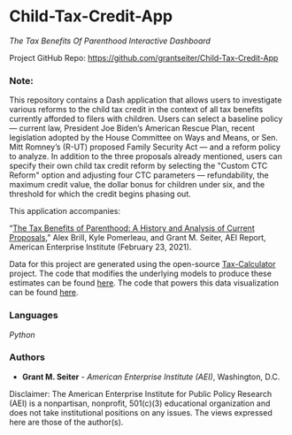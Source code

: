 # Child-Tax-Credit-App
*The Tax Benefits Of Parenthood Interactive Dashboard*

Project GitHub Repo: https://github.com/grantseiter/Child-Tax-Credit-App

### Note:
This repository contains a Dash application that allows users to investigate various reforms to the child tax credit in the context of all tax benefits currently afforded to filers with children. Users can select a baseline policy — current law, President Joe Biden’s American Rescue Plan, recent legislation adopted by the House Committee on Ways and Means, or Sen. Mitt Romney’s (R-UT) proposed Family Security Act — and a reform policy to analyze. In addition to the three proposals already mentioned, users can specify their own child tax credit reform by selecting the "Custom CTC Reform" option and adjusting four CTC parameters — refundability, the maximum credit value, the dollar bonus for children under six, and the threshold for which the credit begins phasing out.

This application accompanies:

“[The Tax Benefits of Parenthood: A History and Analysis of Current Proposals](https://www.aei.org/research-products/report/the-tax-benefits-of-parenthood-a-history-and-analysis-of-current-proposals/),” Alex Brill, Kyle Pomerleau, and Grant M. Seiter, AEI Report, American Enterprise Institute (February 23, 2021).

Data for this project are generated using the open-source [Tax-Calculator](https://github.com/PSLmodels/Tax-Calculator) project. The code that modifies the underlying models to produce these estimates can be found [here](https://github.com/grantseiter/Tax-Benefits-Of-Parenthood). The code that powers this data visualization can be found [here](https://github.com/grantseiter/Child-Tax-Credit-App).
            
### Languages
*Python*

### Authors
* **Grant M. Seiter** - *American Enterprise Institute (AEI)*, Washington, D.C.
 
Disclaimer: The American Enterprise Institute for Public Policy Research (AEI) is a nonpartisan, nonprofit, 501(c)(3) educational organization and does not take institutional positions on any issues. The views expressed here are those of the author(s).
